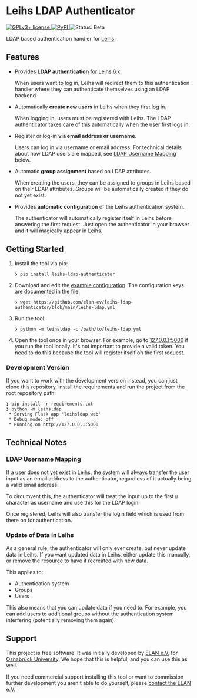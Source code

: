 # Leihs LDAP Authenticator

[![GPLv3+ license](https://img.shields.io/github/license/elan-ev/leihs-ldap-authenticator)
](https://github.com/elan-ev/leihs-ldap-authenticator/blob/main/LICENSE)
[![PyPI](https://img.shields.io/pypi/v/leihs-ldap-authenticator?color=blue)
](https://pypi.org/project/leihs-ldap-authenticator/)
![Status: Beta](https://img.shields.io/badge/status-beta-yellow)

LDAP based authentication handler for [Leihs](https://github.com/leihs/leihs).

## Features

- Provides __LDAP authentication__ for [Leihs](https://github.com/leihs/leihs) 6.x.

  When users want to log in, Leihs will redirect them to this authentication handler where they can authenticate themselves using an LDAP backend

- Automatically __create new users__ in Leihs when they first log in.

  When logging in, users must be registered with Leihs.
  The LDAP authenticator takes care of this automatically when the user first logs in.

- Register or log-in __via email address or username__.

  Users can log in via username or email address.
  For technical details about how LDAP users are mapped, see [LDAP Username Mapping](#ldap-username-mapping) below.

- Automatic __group assignment__ based on LDAP attributes.

  When creating the users, they can be assigned to groups in Leihs based on their LDAP attributes. Groups will be automatically created if they do not yet exist.

- Provides __automatic configuration__ of the Leihs authentication system.

  The authenticator will automatically register itself in Leihs before answering the first request.
  Just open the authenticator in your browser and it will magically appear in Leihs.

## Getting Started

1. Install the tool via pip:

   ```
   ❯ pip install leihs-ldap-authenticator
   ```

2. Download and edit the [example configuration](https://github.com/elan-ev/leihs-ldap-authenticator/blob/main/leihs-ldap.yml).
   The configuration keys are documented in the file:

   ```
   ❯ wget https://github.com/elan-ev/leihs-ldap-authenticator/blob/main/leihs-ldap.yml
   ```

3. Run the tool:

   ```
   ❯ python -m leihsldap -c /path/to/leihs-ldap.yml
   ```

4. Open the tool once in your browser.
   For example, go to [127.0.0.1:5000](http://127.0.0.1:5000) if you run the tool locally.
   It's not important to provide a valid token.
   You need to do this because the tool will register itself on the first request.

### Development Version

If you want to work with the development version instead,
you can just clone this repository, install the requirements
and run the project from the root repository path:

```
❯ pip install -r requirements.txt
❯ python -m leihsldap
 * Serving Flask app 'leihsldap.web'
 * Debug mode: off
 * Running on http://127.0.0.1:5000
```

## Technical Notes

### LDAP Username Mapping

If a user does not yet exist in Leihs, the system will always transfer the user input as an email address to the authenticator, regardless of it actually being a valid email address.

To circumvent this, the authenticator will treat the input up to the first `@` character as username and use this for the LDAP login.

Once registered, Leihs will also transfer the login field which is used from there on for authentication.

### Update of Data in Leihs

As a general rule, the authenticator will only ever create,
but never update data in Leihs.
If you want updated data in Leihs,
either update this manually,
or remove the resource to have it recreated with new data.

This applies to:

- Authentication system
- Groups
- Users

This also means that you can update data if you need to.
For example, you can add users to additional groups without the authentication system interfering (potentially removing them again).

## Support

This project is free software. It was initially developed by [ELAN e.V.](https://elan-ev.de) for [Osnabrück University](https://uos.de). We hope that this is helpful, and you can use this as well.

If you need commercial support installing this tool or want to commission further development you aren't able to do yourself, please [contact the ELAN e.V.](https://elan-ev.de)
